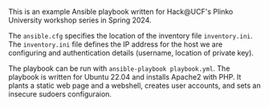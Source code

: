 This is an example Ansible playbook written for Hack@UCF's Plinko University workshop series in Spring 2024.

The `ansible.cfg` specifies the location of the inventory file `inventory.ini`.
The `inventory.ini` file defines the IP address for the host we are configuring and authentication details (username, location of private key).

The playbook can be run with `ansible-playbook playbook.yml`.
The playbook is written for Ubuntu 22.04 and installs Apache2 with PHP.
It plants a static web page and a webshell, creates user accounts, and sets an insecure sudoers configuraion.

